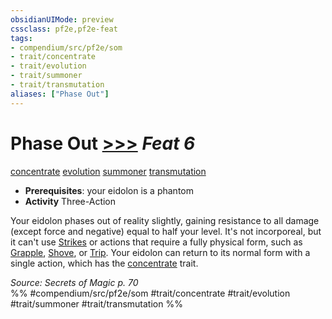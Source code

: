 ```yaml
---
obsidianUIMode: preview
cssclass: pf2e,pf2e-feat
tags:
- compendium/src/pf2e/som
- trait/concentrate
- trait/evolution
- trait/summoner
- trait/transmutation
aliases: ["Phase Out"]
---
```

# Phase Out  [>>>](/rules/core-rulebook/chapter-9-playing-the-game.md#Actions "Three-Action") *Feat 6*  
[concentrate](/rules/traits/concentrate.md)  [evolution](/rules/traits/evolution-som.md)  [summoner](/rules/traits/summoner-som.md)  [transmutation](/rules/traits/transmutation.md)  

- **Prerequisites**: your eidolon is a phantom
- **Activity** Three-Action

Your eidolon phases out of reality slightly, gaining resistance to all damage (except force and negative) equal to half your level. It's not incorporeal, but it can't use [Strikes](/rules/actions/strike.md) or actions that require a fully physical form, such as [Grapple](/rules/actions/grapple.md), [Shove](/rules/actions/shove.md), or [Trip](/rules/actions/trip.md). Your eidolon can return to its normal form with a single action, which has the [concentrate](/rules/traits/concentrate.md) trait.

*Source: Secrets of Magic p. 70*  
%% #compendium/src/pf2e/som #trait/concentrate #trait/evolution #trait/summoner #trait/transmutation %%